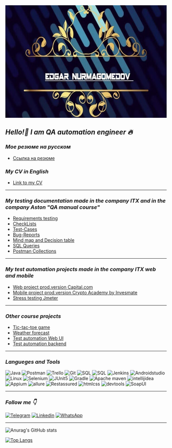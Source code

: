
<Img src="https://github.com/edgar8686/git-gui/blob/main/photo_2023-06-06_12-19-15.jpg?raw=true" Width="850" Height="350">

## ***Hello!:wave: I am QA automation engineer :fire:***
### *Moe резюме на русском*

+ [Ссылка на резюме](https://drive.google.com/file/d/1eAffy0hJqnBPAE_F2VhE-sA1TpNArWdk/view?usp=sharing)

### *My CV in English*

+ [Link to my CV]()
___
### ***My testing documentation made in the company ITX and in the company Aston "QA manual course"***
+ [Requirements testing](https://github.com/edgar8686/Documentations_ITX_and_Aston/blob/requirements_testing/README.md)
+ [CheckLists](https://github.com/edgar8686/Documentations_ITX_and_Aston/tree/checklists)
+ [Test-Cases]()
+ [Bug-Reports]()
+ [Mind map and Decision table]()
+ [SQL Queries]()
+ [Postman Collections]()
___
### ***My test automation projects made in the company ITX web and mobile***
+ [Web project prod.version Capital.com](https://github.com/edgar8686/Selenium_project)
+ [Mobile project prod.version Crypto Academy by Invesmate](https://github.com/edgar8686/Test_Appium_Mobile)
+ [Stress testing Jmeter]()
___
### ***Other course projects***
+ [Tic-tac-toe game](https://github.com/edgar8686/GB/blob/master/src/Lesson4_Project_X_Y/ProjectXY.java)
+ [Weather forecast](https://github.com/edgar8686/JavaCore_project/tree/master/src/main/java/Project)
+ [Test automation Web UI](https://github.com/edgar8686/Maven_project/tree/master/src/test/java/org/example/project)
+ [Test automation backend](https://github.com/edgar8686/Project_backend_Java)
___
### ***Langueges and Tools***
![Java](https://img.shields.io/badge/-Java-090909?style=for-the-badge&logo=java)
![Postman](https://img.shields.io/badge/-Postman-090909?style=for-the-badge&logo=postman)
![Trello](https://img.shields.io/badge/-trello-090909?style=for-the-badge&logo=trello)
![Git](https://img.shields.io/badge/-git-090909?style=for-the-badge&logo=git)
![SQL](https://img.shields.io/badge/-postgresql-090909?style=for-the-badge&logo=postgresql)
![SQL](https://img.shields.io/badge/-oracledatabase-090909?style=for-the-badge&logo=oracle)
![Jenkins](https://img.shields.io/badge/-jenkins-090909?style=for-the-badge&logo=jenkins)
![Androidstudio](https://img.shields.io/badge/-androidstudio-090909?style=for-the-badge&logo=androidstudio)
![Linux](https://img.shields.io/badge/-linux-090909?style=for-the-badge&logo=linux)
![Selenium](https://img.shields.io/badge/-selenium-090909?style=for-the-badge&logo=selenium)
![JUnit5](https://img.shields.io/badge/-junit5-090909?style=for-the-badge&logo=junit5)
![Gradle](https://img.shields.io/badge/-gradle-090909?style=for-the-badge&logo=gradle)
![Apache maven](https://img.shields.io/badge/-ApacheMaven-090909?style=for-the-badge&logo=apachemaven)
![intellijidea](https://img.shields.io/badge/-Intellijidea-090909?style=for-the-badge&logo=intellijidea)
![Appium](https://img.shields.io/badge/-appium-090909?style=for-the-badge&logo=appium)
![allure](https://img.shields.io/badge/-allure-090909?style=for-the-badge&logo=allure)
![Restassured](https://img.shields.io/badge/-restassured-090909?style=for-the-badge&logo=restassured)
![htmlcss](https://img.shields.io/badge/-htmlcss-090909?style=for-the-badge&logo=htmlcss)
![devtools](https://img.shields.io/badge/-devtools-090909?style=for-the-badge&logo=devtools)
![SoapUI](https://img.shields.io/badge/-soapUI-090909?style=for-the-badge&logo=SoapUI)
___
### ***Follow me :point_down:***
[![Telegram](https://img.shields.io/badge/-telegram-090909?style=for-the-badge&logo=telegram)](https://t.me/Edgar186)
[![Linkedin](https://img.shields.io/badge/-linkedin-090909?style=for-the-badge&logo=linkedin)]()
[![WhatsApp](https://img.shields.io/badge/-WhatsApp-090909?style=for-the-badge&logo=whatsapp)](https://wa.me/79324194220?text=%D0%9F%D1%80%D0%B8%D0%B2%D0%B5%D1%82!%20%F0%9F%91%8B%20%D0%9C%D0%B5%D0%BD%D1%8F%20%D0%B8%D0%BD%D1%82%D0%B5%D1%80%D0%B5%D1%81%D1%83%D0%B5%D1%82...)
___
![Anurag's GitHub stats](https://github-readme-stats.vercel.app/api?username=edgar8686&show_icons=true&theme=merko)

[![Top Langs](https://github-readme-stats.vercel.app/api/top-langs/?username=edgar8686&layout=compact)](https://github.com/anuraghazra/github-readme-stats)